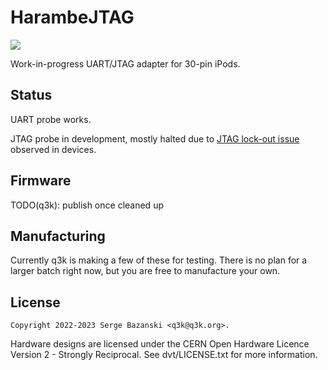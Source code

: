 HarambeJTAG
===

![](https://object.ceph-eu.hswaw.net/q3k-personal/53dcbc8e11f542f624de9ec92462c064c66778aae120161474bc3a77893612ec.jpg)

Work-in-progress UART/JTAG adapter for 30-pin iPods.

Status
---

UART probe works.

JTAG probe in development, mostly halted due to [JTAG lock-out issue](https://freemyipod.org/JTAG#.27Memory_locked_out.27_JTAG) observed in devices.

Firmware
---

TODO(q3k): publish once cleaned up

Manufacturing
---

Currently q3k is making a few of these for testing. There is no plan for a larger batch right now, but you are free to manufacture your own.

License
---

    Copyright 2022-2023 Serge Bazanski <q3k@q3k.org>.

Hardware designs are licensed under the CERN Open Hardware Licence Version 2 - Strongly Reciprocal. See dvt/LICENSE.txt for more information.
